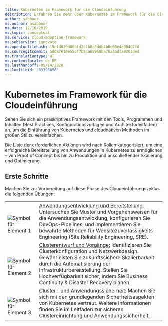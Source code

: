 ```yaml
---
title: Kubernetes im Framework für die Cloudeinführung
description: Erfahren Sie mehr über Kubernetes im Framework für die Cloudeinführung.
author: sabbour
ms.author: asabbour
ms.date: 12/16/2019
ms.topic: conceptual
ms.service: cloud-adoption-framework
ms.subservice: innovate
ms.openlocfilehash: 15e1d020d00bfd2c1b8c8ddb4b0e60e4e98407fd
ms.sourcegitcommit: 5d6a7610e556f7b8ca69960ba76a3adfa9203ded
ms.translationtype: HT
ms.contentlocale: de-DE
ms.lasthandoff: 05/14/2020
ms.locfileid: "83398858"
---
```

<!-- cSpell:ignore asabbour sabbour -->

# <a name="kubernetes-in-the-cloud-adoption-framework"></a>Kubernetes im Framework für die Cloudeinführung

Sehen Sie sich ein präskriptives Framework mit den Tools, Programmen und Inhalten (Best Practices, Konfigurationsvorlagen und Architekturleitfäden) an, um die Einführung von Kubernetes und cloudnativen Methoden im großen Stil zu vereinfachen.

Die Liste der erforderlichen Aktionen wird nach Rollen kategorisiert, um eine erfolgreiche Bereitstellung von Anwendungen in Kubernetes zu ermöglichen – von Proof of Concept bis hin zu Produktion und anschließender Skalierung und Optimierung.

## <a name="get-started"></a>Erste Schritte

Machen Sie zur Vorbereitung auf diese Phase des Cloudeinführungszyklus die folgenden Übungen:

<!-- markdownlint-disable MD033 -->

| | |
|---|---|
| <br> ![Symbol für Element 1](../../_images/icons/1.png) | [Anwendungsentwicklung und Bereitstellung:](./application-development.md) Untersuchen Sie Muster und Vorgehensweisen für die Anwendungsentwicklung, konfigurieren Sie DevOps-Pipelines, und implementieren Sie bewährte Methoden für Websitezuverlässigkeits-Engineering (Site Reliability Engineering, SRE). |
| <br> ![Symbol für Element 2](../../_images/icons/2.png) | [Clusterentwurf und Vorgänge:](./cluster-design-operations.md) Identifizieren Sie Clusterkonfiguration und Netzwerkdesign. Gewährleisten Sie zukunftssichere Skalierbarkeit durch die Automatisierung der Infrastrukturbereitstellung. Stellen Sie Hochverfügbarkeit sicher, indem Sie Business Continuity & Disaster Recovery planen. |
| <br> ![Symbol für Element 3](../../_images/icons/3.png) | [Cluster- und Anwendungssicherheit:](./cluster-application-security.md) Machen Sie sich mit den grundlegenden Sicherheitsaspekten von Kubernetes vertraut. Weitere Informationen finden Sie im Leitfaden zur sicheren Clustereinrichtung und Anwendungssicherheit. |

<!-- markdownlint-enable MD033 -->
